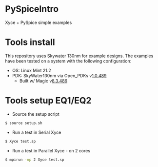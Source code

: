 # PySpiceIntro
Xyce + PySpice simple examples

# Tools install
This repository uses Skywater 130nm for example designs. The examples have been tested on a system with the following configuration:
- OS: Linux Mint 21.2
- PDK: SkyWater130nm via Open_PDKs v[1.0.489](https://github.com/RTimothyEdwards/open_pdks/tree/master)
  - Built w/ Magic v[8.3.486](https://github.com/RTimothyEdwards/magic)
 
# Tools setup EQ1/EQ2
- Source the setup script
``` bash
$ source setup.sh
```

- Run a test in Serial Xyce
``` bash
$ Xyce test.sp
```

- Run a test in Parallel Xyce - on 2 cores
``` bash
$ mpirun -np 2 Xyce test.sp
```
